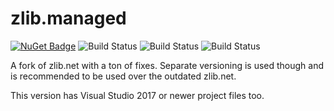 # zlib.managed

[![NuGet Badge](https://buildstats.info/nuget/zlib.managed?includePreReleases=true)](https://www.nuget.org/packages/zlib.managed/)
![Build Status](https://github.com/Elskom/zlib.managed/workflows/.NET%20Core%20%28build%20%26%20publish%20pre-release%29/badge.svg)
![Build Status](https://github.com/Elskom/zlib.managed/workflows/.NET%20Core%20%28build%20%26%20publish%20release%29/badge.svg)
![Build Status](https://github.com/Elskom/zlib.managed/workflows/.NET%20Core%20%28build%20pull%20request%29/badge.svg)

A fork of zlib.net with a ton of fixes. Separate versioning is used though and is recommended to be used over the outdated zlib.net.

This version has Visual Studio 2017 or newer project files too.
